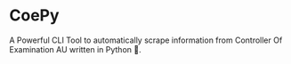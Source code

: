 # CoePy
A Powerful CLI Tool to automatically scrape information from Controller Of Examination AU written in Python :snake:.
